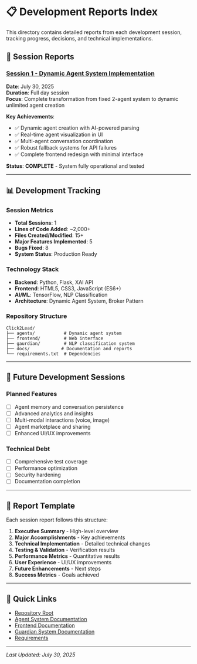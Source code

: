 # 📋 Development Reports Index

This directory contains detailed reports from each development session, tracking progress, decisions, and technical implementations.

## 📅 Session Reports

### [Session 1 - Dynamic Agent System Implementation](./session-001-dynamic-agent-system.md)
**Date**: July 30, 2025  
**Duration**: Full day session  
**Focus**: Complete transformation from fixed 2-agent system to dynamic unlimited agent creation

**Key Achievements**:
- ✅ Dynamic agent creation with AI-powered parsing
- ✅ Real-time agent visualization in UI
- ✅ Multi-agent conversation coordination
- ✅ Robust fallback systems for API failures
- ✅ Complete frontend redesign with minimal interface

**Status**: **COMPLETE** - System fully operational and tested

---

## 📊 Development Tracking

### Session Metrics
- **Total Sessions**: 1
- **Lines of Code Added**: ~2,000+
- **Files Created/Modified**: 15+
- **Major Features Implemented**: 5
- **Bugs Fixed**: 8
- **System Status**: Production Ready

### Technology Stack
- **Backend**: Python, Flask, XAI API
- **Frontend**: HTML5, CSS3, JavaScript (ES6+)
- **AI/ML**: TensorFlow, NLP Classification
- **Architecture**: Dynamic Agent System, Broker Pattern

### Repository Structure
```
Click2Lead/
├── agents/           # Dynamic agent system
├── frontend/         # Web interface
├── gaurdian/         # NLP classification system
├── docs/            # Documentation and reports
└── requirements.txt  # Dependencies
```

---

## 🎯 Future Development Sessions

### Planned Features
- [ ] Agent memory and conversation persistence
- [ ] Advanced analytics and insights
- [ ] Multi-modal interactions (voice, image)
- [ ] Agent marketplace and sharing
- [ ] Enhanced UI/UX improvements

### Technical Debt
- [ ] Comprehensive test coverage
- [ ] Performance optimization
- [ ] Security hardening
- [ ] Documentation completion

---

## 📝 Report Template

Each session report follows this structure:

1. **Executive Summary** - High-level overview
2. **Major Accomplishments** - Key achievements
3. **Technical Implementation** - Detailed technical changes
4. **Testing & Validation** - Verification results
5. **Performance Metrics** - Quantitative results
6. **User Experience** - UI/UX improvements
7. **Future Enhancements** - Next steps
8. **Success Metrics** - Goals achieved

---

## 🔗 Quick Links

- [Repository Root](../README.md)
- [Agent System Documentation](../agents/README.md)
- [Frontend Documentation](../frontend/README.md)
- [Guardian System Documentation](../gaurdian/README.md)
- [Requirements](../requirements.txt)

---

*Last Updated: July 30, 2025* 